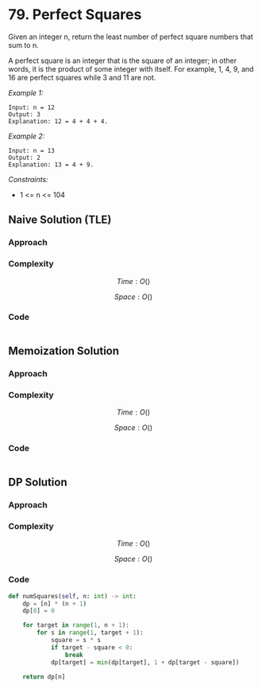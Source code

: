 # 79. Perfect Squares
Given an integer n, return the least number of perfect square numbers that sum to n.

A perfect square is an integer that is the square of an integer; in other words, it is the product of some integer with itself. For example, 1, 4, 9, and 16 are perfect squares while 3 and 11 are not.

*Example 1:*

```
Input: n = 12
Output: 3
Explanation: 12 = 4 + 4 + 4.
```

*Example 2:*

```
Input: n = 13
Output: 2
Explanation: 13 = 4 + 9.
```

*Constraints:*

* 1 <= n <= 104

## Naive Solution (TLE)

### Approach
<!-- Describe your approach to solving the problem. -->

### Complexity
$$Time: O()$$

$$Space: O()$$

### Code
```py

```

## Memoization Solution

### Approach
<!-- Describe your approach to solving the problem. -->

### Complexity
$$Time: O()$$

$$Space: O()$$

### Code
```py

```

## DP Solution

### Approach
<!-- Describe your approach to solving the problem. -->

### Complexity
$$Time: O()$$

$$Space: O()$$

### Code
```py
def numSquares(self, n: int) -> int:
    dp = [n] * (n + 1)
    dp[0] = 0

    for target in range(1, n + 1):
        for s in range(1, target + 1):
            square = s * s
            if target - square < 0:
                break
            dp[target] = min(dp[target], 1 + dp[target - square])

    return dp[n]
```
